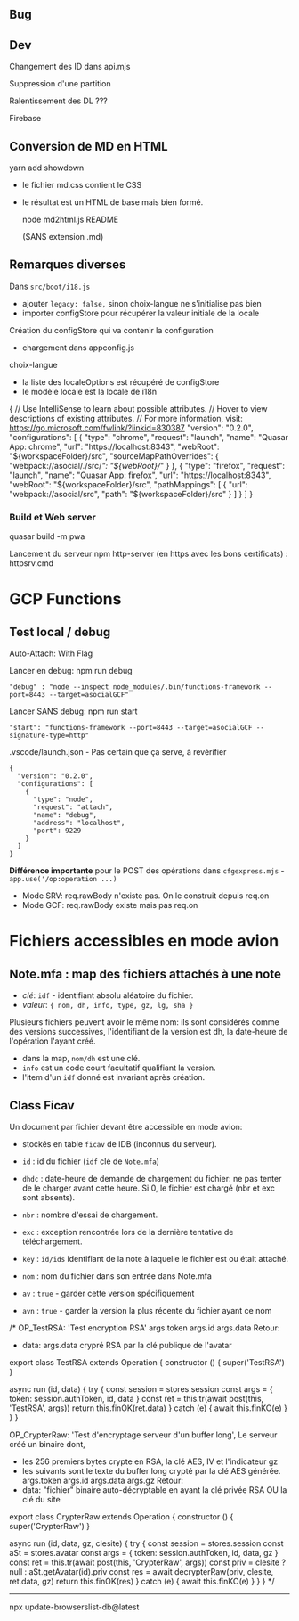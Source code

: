 ## Bug

## Dev
Changement des ID dans api.mjs

Suppression d'une partition

Ralentissement des DL ???

Firebase

## Conversion de MD en HTML

  yarn add showdown

- le fichier md.css contient le CSS
- le résultat est un HTML de base mais bien formé.

    node md2html.js README
    
    (SANS extension .md)


## Remarques diverses
Dans `src/boot/i18.js` 
- ajouter `legacy: false,` sinon choix-langue ne s'initialise pas bien
- importer configStore pour récupérer la valeur initiale de la locale

Création du configStore qui va contenir la configuration
- chargement dans appconfig.js

choix-langue
- la liste des localeOptions est récupéré de configStore
- le modèle locale est la locale de i18n


{
  // Use IntelliSense to learn about possible attributes.
  // Hover to view descriptions of existing attributes.
  // For more information, visit: https://go.microsoft.com/fwlink/?linkid=830387
  "version": "0.2.0",
  "configurations": [
    {
      "type": "chrome",
      "request": "launch",
      "name": "Quasar App: chrome",
      "url": "https://localhost:8343",
      "webRoot": "${workspaceFolder}/src",
      "sourceMapPathOverrides": {
        "webpack://asocial/./src/*": "${webRoot}/*"
      }
    },
    {
      "type": "firefox",
      "request": "launch",
      "name": "Quasar App: firefox",
      "url": "https://localhost:8343",
      "webRoot": "${workspaceFolder}/src",
      "pathMappings": [
        {
          "url": "webpack://asocial/src",
          "path": "${workspaceFolder}/src"
        }
      ]
    }
  ]
}

### Build et Web server
quasar build -m pwa

Lancement du serveur npm http-server (en https avec les bons certificats) : httpsrv.cmd

# GCP Functions
## Test local / debug
Auto-Attach: With Flag

Lancer en debug: npm run debug

    "debug" : "node --inspect node_modules/.bin/functions-framework --port=8443 --target=asocialGCF"

Lancer SANS debug: npm run start

    "start": "functions-framework --port=8443 --target=asocialGCF --signature-type=http"

.vscode/launch.json - Pas certain que ça serve, à revérifier

    {
      "version": "0.2.0",
      "configurations": [
        {
          "type": "node",
          "request": "attach",
          "name": "debug",
          "address": "localhost",
          "port": 9229
        }
      ]
    }


**Différence importante** pour le POST des opérations dans `cfgexpress.mjs` - `app.use('/op:operation ...)`
- Mode SRV: req.rawBody n'existe pas. On le construit depuis req.on
- Mode GCF: req.rawBody existe mais pas req.on

# Fichiers accessibles en mode avion

## Note.mfa : map des fichiers attachés à une note
- _clé_: `idf` - identifiant absolu aléatoire du fichier.
- _valeur_: `{ nom, dh, info, type, gz, lg, sha }`

Plusieurs fichiers peuvent avoir le même nom: ils sont considérés comme des versions successives, l'identifiant de la version est dh, la date-heure de l'opération l'ayant créé.
- dans la map, `nom/dh` est une clé.
- `info` est un code court facultatif qualifiant la version.
- l'item d'un `idf` donné est invariant après création.

## Class Ficav
Un document par fichier devant être accessible en mode avion:
- stockés en table `ficav` de IDB (inconnus du serveur).

- `id` : id du fichier (`idf` clé de `Note.mfa`)
- `dhdc` : date-heure de demande de chargement du fichier: ne pas tenter de le charger avant cette heure. Si 0, le fichier est chargé (nbr et exc sont absents).
- `nbr` : nombre d'essai de chargement. 
- `exc` : exception rencontrée lors de la dernière tentative de téléchargement.
- `key` : `id/ids` identifiant de la note à laquelle le fichier est ou était attaché.
- `nom` : nom du fichier dans son entrée dans Note.mfa
- `av` : `true` - garder cette version spécifiquement
- `avn` : `true` - garder la version la plus récente du fichier ayant ce nom


/* OP_TestRSA: 'Test encryption RSA'
args.token
args.id
args.data
Retour:
- data: args.data crypré RSA par la clé publique de l'avatar

export class TestRSA extends Operation {
  constructor () { super('TestRSA') }

  async run (id, data) { 
    try {
      const session = stores.session
      const args = { token: session.authToken, id, data }
      const ret = this.tr(await post(this, 'TestRSA', args))
      return this.finOK(ret.data)
    } catch (e) {
      await this.finKO(e)
    }
  }
}

OP_CrypterRaw: 'Test d\'encryptage serveur d\'un buffer long',
Le serveur créé un binaire dont,
- les 256 premiers bytes crypte en RSA, la clé AES, IV et l'indicateur gz
- les suivants sont le texte du buffer long crypté par la clé AES générée.
args.token
args.id
args.data
args.gz
Retour:
- data: "fichier" binaire auto-décryptable en ayant la clé privée RSA
OU la clé du site

export class CrypterRaw extends Operation {
  constructor () { super('CrypterRaw') }

  async run (id, data, gz, clesite) { 
    try {
      const session = stores.session
      const aSt = stores.avatar
      const args = { token: session.authToken, id, data, gz }
      const ret = this.tr(await post(this, 'CrypterRaw', args))
      const priv = clesite ? null : aSt.getAvatar(id).priv
      const res = await decrypterRaw(priv, clesite, ret.data, gz)
      return this.finOK(res)
    } catch (e) {
      await this.finKO(e)
    }
  }
}
*/

____________________________________________

npx update-browserslist-db@latest